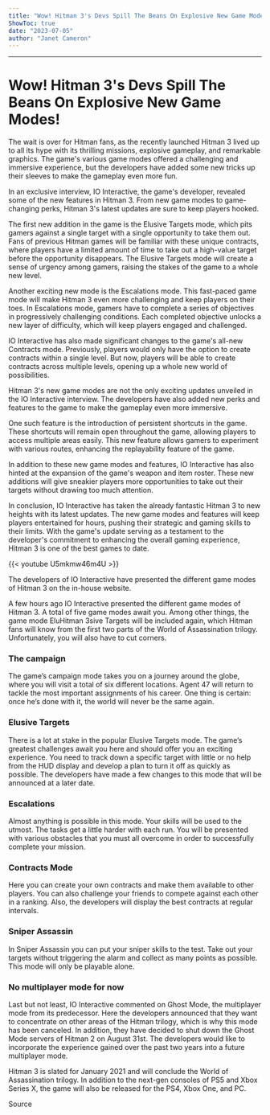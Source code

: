 ```yaml
---
title: "Wow! Hitman 3's Devs Spill The Beans On Explosive New Game Modes!"
ShowToc: true 
date: "2023-07-05"
author: "Janet Cameron"
---
```

*****
# Wow! Hitman 3's Devs Spill The Beans On Explosive New Game Modes!

The wait is over for Hitman fans, as the recently launched Hitman 3 lived up to all its hype with its thrilling missions, explosive gameplay, and remarkable graphics. The game's various game modes offered a challenging and immersive experience, but the developers have added some new tricks up their sleeves to make the gameplay even more fun.

In an exclusive interview, IO Interactive, the game's developer, revealed some of the new features in Hitman 3. From new game modes to game-changing perks, Hitman 3's latest updates are sure to keep players hooked.

The first new addition in the game is the Elusive Targets mode, which pits gamers against a single target with a single opportunity to take them out. Fans of previous Hitman games will be familiar with these unique contracts, where players have a limited amount of time to take out a high-value target before the opportunity disappears. The Elusive Targets mode will create a sense of urgency among gamers, raising the stakes of the game to a whole new level.

Another exciting new mode is the Escalations mode. This fast-paced game mode will make Hitman 3 even more challenging and keep players on their toes. In Escalations mode, gamers have to complete a series of objectives in progressively challenging conditions. Each completed objective unlocks a new layer of difficulty, which will keep players engaged and challenged.

IO Interactive has also made significant changes to the game's all-new Contracts mode. Previously, players would only have the option to create contracts within a single level. But now, players will be able to create contracts across multiple levels, opening up a whole new world of possibilities.

Hitman 3's new game modes are not the only exciting updates unveiled in the IO Interactive interview. The developers have also added new perks and features to the game to make the gameplay even more immersive.

One such feature is the introduction of persistent shortcuts in the game. These shortcuts will remain open throughout the game, allowing players to access multiple areas easily. This new feature allows gamers to experiment with various routes, enhancing the replayability feature of the game.

In addition to these new game modes and features, IO Interactive has also hinted at the expansion of the game's weapon and item roster. These new additions will give sneakier players more opportunities to take out their targets without drawing too much attention.

In conclusion, IO Interactive has taken the already fantastic Hitman 3 to new heights with its latest updates. The new game modes and features will keep players entertained for hours, pushing their strategic and gaming skills to their limits. With the game's update serving as a testament to the developer's commitment to enhancing the overall gaming experience, Hitman 3 is one of the best games to date.

{{< youtube U5mkmw46m4U >}} 



The developers of IO Interactive have presented the different game modes of Hitman 3 on the in-house website.
 
A few hours ago IO Interactive presented the different game modes of Hitman 3. A total of five game modes await you. Among other things, the game mode EluHitman 3sive Targets will be included again, which Hitman fans will know from the first two parts of the World of Assassination trilogy. Unfortunately, you will also have to cut corners.
 
### The campaign
 
The game’s campaign mode takes you on a journey around the globe, where you will visit a total of six different locations. Agent 47 will return to tackle the most important assignments of his career. One thing is certain: once he’s done with it, the world will never be the same again.
 
### Elusive Targets
 
There is a lot at stake in the popular Elusive Targets mode. The game’s greatest challenges await you here and should offer you an exciting experience. You need to track down a specific target with little or no help from the HUD display and develop a plan to turn it off as quickly as possible. The developers have made a few changes to this mode that will be announced at a later date.
 
### Escalations
 
Almost anything is possible in this mode. Your skills will be used to the utmost. The tasks get a little harder with each run. You will be presented with various obstacles that you must all overcome in order to successfully complete your mission.
 
### Contracts Mode
 
Here you can create your own contracts and make them available to other players. You can also challenge your friends to compete against each other in a ranking. Also, the developers will display the best contracts at regular intervals.
 
### Sniper Assassin
 
In Sniper Assassin you can put your sniper skills to the test. Take out your targets without triggering the alarm and collect as many points as possible. This mode will only be playable alone.
 
### No multiplayer mode for now
 
Last but not least, IO Interactive commented on Ghost Mode, the multiplayer mode from its predecessor. Here the developers announced that they want to concentrate on other areas of the Hitman trilogy, which is why this mode has been canceled. In addition, they have decided to shut down the Ghost Mode servers of Hitman 2 on August 31st. The developers would like to incorporate the experience gained over the past two years into a future multiplayer mode.
 
Hitman 3 is slated for January 2021 and will conclude the World of Assassination trilogy. In addition to the next-gen consoles of PS5 and Xbox Series X, the game will also be released for the PS4, Xbox One, and PC.
 
Source




